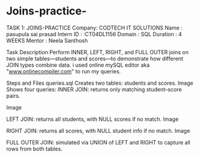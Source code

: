 # Joins-practice-
TASK 1: JOINS-PRACTICE
Company: CODTECH IT SOLUTIONS
Name : pasupula sai prasad
Intern ID : :CT04DL1156
Domain : SQL
Duration : 4 WEEKS
Mentor : Neela Santhosh

Task Description
Perform INNER, LEFT, RIGHT, and FULL OUTER joins on two simple tables—students and scores—to demonstrate how different JOIN types combine data.
i used online mySQL editor aka "www.onlinecompiler.com" to run my queries.

Steps and Files
queries.sql
Creates two tables: students and scores. Image
Shows four queries:
INNER JOIN: returns only matching student–score pairs.

Image

LEFT JOIN: returns all students, with NULL scores if no match. Image

RIGHT JOIN: returns all scores, with NULL student info if no match. Image

FULL OUTER JOIN: simulated via UNION of LEFT and RIGHT to capture all rows from both tables. 
